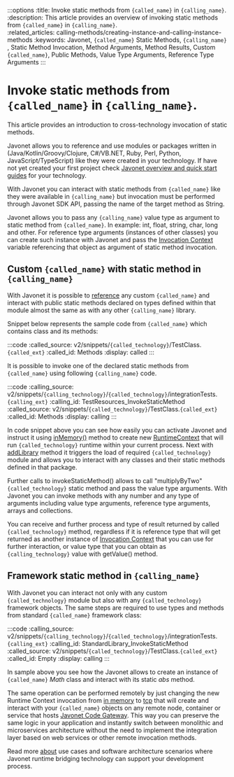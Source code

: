:::options
:title: Invoke static methods from `{called_name}` in `{calling_name}`.  
:description: This article provides an overview of invoking static methods from `{called_name}` in `{calling_name}`.  
:related_articles: calling-methods/creating-instance-and-calling-instance-methods
:keywords: Javonet, `{called_name}` Static Methods, `{calling_name}` , Static Method Invocation, Method Arguments, Method Results, Custom `{called_name}`, Public Methods, Value Type Arguments, Reference Type Arguments
:::

# Invoke static methods from `{called_name}` in `{calling_name}`.  
  
This article provides an introduction to cross-technology invocation of static methods.  
  
Javonet allows you to reference and use modules or packages written in (Java/Kotlin/Groovy/Clojure, C#/VB.NET, Ruby, Perl, Python, JavaScript/TypeScript) like they were created in your technology. If have not yet created your first project check [Javonet overview and quick start guides](/guides/v2/`{calling_technology}`/`{called_technology}`/getting-started/about-javonet) for your technology.
  
With Javonet you can interact with static methods from `{called_name}` like they were available in `{calling_name}` but invocation must be performed through Javonet SDK API, passing the name of the target method as String.  
  
Javonet allows you to pass any `{calling_name}` value type as argument to static method from `{called_name}`. In example: int, float, string, char, long and other. For reference type arguments (instances of other classes) you can create such instance with Javonet and pass the [Invocation Context](/guides/v2/`{calling_technology}`/`{called_technology}`/foundations/invocation-context) variable referencing that object as argument of static method invocation.  
  
## Custom `{called_name}` with static method in `{calling_name}`  
  
With Javonet it is possible to [reference](/guides/v2/`{calling_technology}`/`{called_technology}`/getting-started/adding-references-to-libraries) any custom `{called_name}` and interact with public static methods declared on types defined within that module almost the same as with any other `{calling_name}` library.  
  
Snippet below represents the sample code from `{called_name}` which contains class and its methods:  
  
:::code
:called_source: v2/snippets/`{called_technology}`/TestClass.`{called_ext}`
:called_id: Methods
:display: called
:::
  
It is possible to invoke one of the declared static methods from `{called_name}` using following `{calling_name}` code.
  
:::code
:calling_source: v2/snippets/`{calling_technology}`/`{called_technology}`/integrationTests.`{calling_ext}`
:calling_id: TestResources_InvokeStaticMethod
:called_source: v2/snippets/`{called_technology}`/TestClass.`{called_ext}`
:called_id: Methods
:display: calling
:::

In code snippet above you can see how easily you can activate Javonet and instruct it using [inMemory()](/guides/v2/`{calling_technology}`/`{called_technology}`/foundations/in-memory-channel) method to create new [RuntimeContext](/guides/v2/`{calling_technology}`/`{called_technology}`/foundations/runtime-context) that will run `{called_technology}` runtime within your current process. Next with [addLibrary](/guides/v2/`{calling_technology}`/`{called_technology}`/getting-started/adding-references-to-libraries) method it triggers the load of required `{called_technology}` module and allows you to interact with any classes and their static methods defined in that package.
  
Further calls to invokeStaticMethod() allows to call "multiplyByTwo" `{called_technology}` static method and pass the value type arguments. With Javonet you can invoke methods with any number and any type of arguments including value type arguments, reference type arguments, arrays and collections.  
  
You can receive and further process and type of result returned by called `{called_technology}` method, regardless if it is reference type that will get returned as another instance of [Invocation Context](/guides/v2/`{calling_technology}`/`{called_technology}`/foundations/invocation-context) that you can use for further interaction, or value type that you can obtain as `{calling_technology}` value with getValue() method.  
  
## Framework static method in `{calling_name}`
  
With Javonet you can interact not only with any custom `{called_technology}` module but also with any `{called_technology}` framework objects. The same steps are required to use types and methods from standard `{called_name}` framework class:
  
:::code
:calling_source: v2/snippets/`{calling_technology}`/`{called_technology}`/integrationTests.`{calling_ext}`
:calling_id: StandardLibrary_InvokeStaticMethod
:called_source: v2/snippets/`{called_technology}`/TestClass.`{called_ext}`
:called_id: Empty
:display: calling
:::
  
In sample above you see how the Javonet allows to create an instance of `{called_name}` _Math_ class and interact with its static _abs_ method.

The same operation can be performed remotely by just changing the new Runtime Context invocation from [in memory](/guides/v2/`{calling_technology}`/`{called_technology}`/foundations/in-memory-channel) to [tcp](/guides/v2/`{calling_technology}`/`{called_technology}`/foundations/tcp-channel) that will create and interact with your `{called_name}` objects on any remote node, container or service that hosts [Javonet Code Gateway](/guides/v2/`{calling_technology}`/`{called_technology}`/javonet-code-gateway/about-javonet-code-gateway.md). This way you can preserve the same logic in your application and instantly switch between monolithic and microservices architecture without the need to implement the integration layer based on web services or other remote invocation methods.
  
Read more [about](/guides/v2/`{calling_technology}`/`{called_technology}`/getting-started/about-javonet) use cases and software architecture scenarios where Javonet runtime bridging technology can support your development process.
